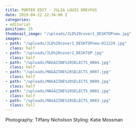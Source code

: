 ```yaml
---
title: PORTER EDIT - JULIA LOUIS DREYFUS
date: 2019-04-22 22:34:00 Z
categories:
- editorial
position: 25
thumbnail_image: "/uploads/JLD%20cover1_DESKTOPnew.jpg"
images:
- path: "/uploads/JLD%20cover1_DESKTOPnew-011229.jpg"
  class: half
- path: "/uploads/JLD%20cover2_DESKTOP.jpg"
  class: half
- path: "/uploads/MAGAZINE%20SELECTS_0004.jpg"
  class: half
- path: "/uploads/MAGAZINE%20SELECTS_0007.jpg"
  class: half
- path: "/uploads/MAGAZINE%20SELECTS_0009.jpg"
  class: half
- path: "/uploads/MAGAZINE%20SELECTS_0002.jpg"
  class: half
- path: "/uploads/MAGAZINE%20SELECTS_0003.jpg"
  class: full
---
```


Photography: Tiffany Nicholson
Styling: Katie Mossman